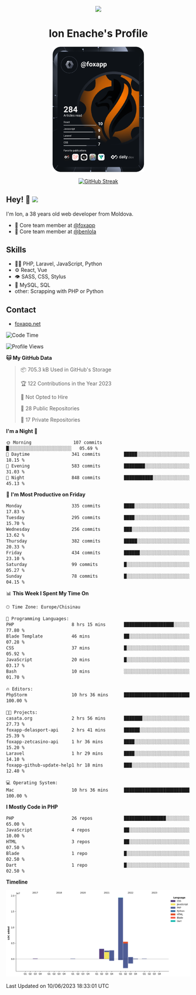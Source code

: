 <div id="header" align="center">
  <img src="https://media.giphy.com/media/M9gbBd9nbDrOTu1Mqx/giphy.gif" width="100"/>
	<h1>Ion Enache's Profile</h1>
</div>
<div align="center">
	<a href="https://app.daily.dev/foxapp"><img src="https://github.com/foxapp/foxapp/blob/master/devcard.svg" width="250" alt="Ion Enache's Dev Card"/></a>
</div>


<div align="center">
	
[![GitHub Streak](http://github-readme-streak-stats.herokuapp.com?user=foxapp&hide_border=true&date_format=M%20j%5B%2C%20Y%5D)](https://git.io/streak-stats)
	
</div>


## Hey! 👋 <img src="https://media.giphy.com/media/hvRJCLFzcasrR4ia7z/giphy.gif" width="30px"/>
I'm Ion, a 38 years old web developer from Moldova.


- 👥 Core team member at [@foxapp](https://github.com/foxapp)
- 👥 Core team member at [@benlola](https://github.com/benlola)

## Skills
- 👨‍💻 PHP, Laravel, JavaScript, Python
- ⚙️ React, Vue
- 👁️ SASS, CSS, Stylus
- 💽 MySQL, SQL
- other: Scrapping with PHP or Python

## Contact
- [foxapp.net](https://www.foxapp.net)

<!--START_SECTION:waka-->
![Code Time](http://img.shields.io/badge/Code%20Time-1%2C345%20hrs%2046%20mins-blue)

![Profile Views](http://img.shields.io/badge/Profile%20Views-0-blue)

**🐱 My GitHub Data** 

> 📦 705.3 kB Used in GitHub's Storage 
 > 
> 🏆 122 Contributions in the Year 2023
 > 
> 🚫 Not Opted to Hire
 > 
> 📜 28 Public Repositories 
 > 
> 🔑 17 Private Repositories 
 > 
**I'm a Night 🦉** 

```text
🌞 Morning                107 commits         █░░░░░░░░░░░░░░░░░░░░░░░░   05.69 % 
🌆 Daytime                341 commits         █████░░░░░░░░░░░░░░░░░░░░   18.15 % 
🌃 Evening                583 commits         ████████░░░░░░░░░░░░░░░░░   31.03 % 
🌙 Night                  848 commits         ███████████░░░░░░░░░░░░░░   45.13 % 
```
📅 **I'm Most Productive on Friday** 

```text
Monday                   335 commits         ████░░░░░░░░░░░░░░░░░░░░░   17.83 % 
Tuesday                  295 commits         ████░░░░░░░░░░░░░░░░░░░░░   15.70 % 
Wednesday                256 commits         ███░░░░░░░░░░░░░░░░░░░░░░   13.62 % 
Thursday                 382 commits         █████░░░░░░░░░░░░░░░░░░░░   20.33 % 
Friday                   434 commits         ██████░░░░░░░░░░░░░░░░░░░   23.10 % 
Saturday                 99 commits          █░░░░░░░░░░░░░░░░░░░░░░░░   05.27 % 
Sunday                   78 commits          █░░░░░░░░░░░░░░░░░░░░░░░░   04.15 % 
```


📊 **This Week I Spent My Time On** 

```text
🕑︎ Time Zone: Europe/Chisinau

💬 Programming Languages: 
PHP                      8 hrs 15 mins       ███████████████████░░░░░░   77.80 % 
Blade Template           46 mins             ██░░░░░░░░░░░░░░░░░░░░░░░   07.28 % 
CSS                      37 mins             █░░░░░░░░░░░░░░░░░░░░░░░░   05.92 % 
JavaScript               20 mins             █░░░░░░░░░░░░░░░░░░░░░░░░   03.17 % 
Bash                     10 mins             ░░░░░░░░░░░░░░░░░░░░░░░░░   01.70 % 

🔥 Editors: 
PhpStorm                 10 hrs 36 mins      █████████████████████████   100.00 % 

🐱‍💻 Projects: 
casata.org               2 hrs 56 mins       ███████░░░░░░░░░░░░░░░░░░   27.73 % 
foxapp-delasport-api     2 hrs 41 mins       ██████░░░░░░░░░░░░░░░░░░░   25.39 % 
foxapp-zetcasino-api     1 hr 36 mins        ████░░░░░░░░░░░░░░░░░░░░░   15.20 % 
Laravel                  1 hr 29 mins        ████░░░░░░░░░░░░░░░░░░░░░   14.10 % 
foxapp-github-update-help1 hr 18 mins        ███░░░░░░░░░░░░░░░░░░░░░░   12.40 % 

💻 Operating System: 
Mac                      10 hrs 36 mins      █████████████████████████   100.00 % 
```

**I Mostly Code in PHP** 

```text
PHP                      26 repos            ████████████████░░░░░░░░░   65.00 % 
JavaScript               4 repos             ██░░░░░░░░░░░░░░░░░░░░░░░   10.00 % 
HTML                     3 repos             ██░░░░░░░░░░░░░░░░░░░░░░░   07.50 % 
Blade                    1 repo              █░░░░░░░░░░░░░░░░░░░░░░░░   02.50 % 
Dart                     1 repo              █░░░░░░░░░░░░░░░░░░░░░░░░   02.50 % 
```



**Timeline**

![Lines of Code chart](https://raw.githubusercontent.com/foxapp/foxapp/master/assets/bar_graph.png)


 Last Updated on 10/06/2023 18:33:01 UTC
<!--END_SECTION:waka-->
